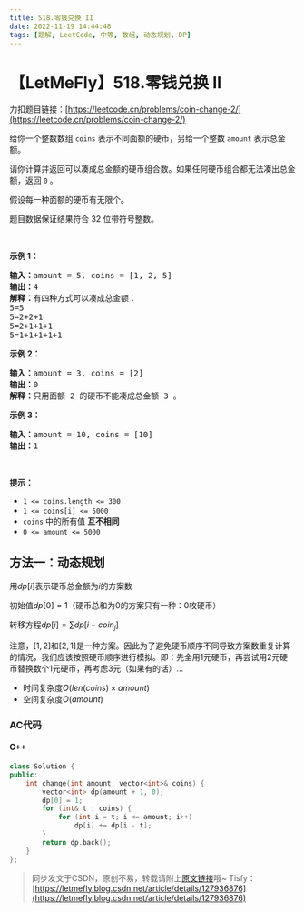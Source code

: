 ```yaml
---
title: 518.零钱兑换 II
date: 2022-11-19 14:44:48
tags: [题解, LeetCode, 中等, 数组, 动态规划, DP]
---
```


# 【LetMeFly】518.零钱兑换 II

力扣题目链接：[https://leetcode.cn/problems/coin-change-2/](https://leetcode.cn/problems/coin-change-2/)

<p>给你一个整数数组 <code>coins</code> 表示不同面额的硬币，另给一个整数 <code>amount</code> 表示总金额。</p>

<p>请你计算并返回可以凑成总金额的硬币组合数。如果任何硬币组合都无法凑出总金额，返回 <code>0</code> 。</p>

<p>假设每一种面额的硬币有无限个。 </p>

<p>题目数据保证结果符合 32 位带符号整数。</p>

<p> </p>

<ul>
</ul>

<p><strong>示例 1：</strong></p>

<pre>
<strong>输入：</strong>amount = 5, coins = [1, 2, 5]
<strong>输出：</strong>4
<strong>解释：</strong>有四种方式可以凑成总金额：
5=5
5=2+2+1
5=2+1+1+1
5=1+1+1+1+1
</pre>

<p><strong>示例 2：</strong></p>

<pre>
<strong>输入：</strong>amount = 3, coins = [2]
<strong>输出：</strong>0
<strong>解释：</strong>只用面额 2 的硬币不能凑成总金额 3 。
</pre>

<p><strong>示例 3：</strong></p>

<pre>
<strong>输入：</strong>amount = 10, coins = [10] 
<strong>输出：</strong>1
</pre>

<p> </p>

<p><strong>提示：</strong></p>

<ul>
	<li><code>1 <= coins.length <= 300</code></li>
	<li><code>1 <= coins[i] <= 5000</code></li>
	<li><code>coins</code> 中的所有值 <strong>互不相同</strong></li>
	<li><code>0 <= amount <= 5000</code></li>
</ul>


    
## 方法一：动态规划

用$dp[i]$表示硬币总金额为$i$的方案数

初始值$dp[0] = 1$（硬币总和为0的方案只有一种：0枚硬币）

转移方程$dp[i] = \sum dp[i - coin_j]$

注意，$[1, 2]$和$[2, 1]$是一种方案。因此为了避免硬币顺序不同导致方案数重复计算的情况，我们应该按照硬币顺序进行模拟。即：先全用$1$元硬币，再尝试用$2$元硬币替换数个$1$元硬币，再考虑$3$元（如果有的话）...

+ 时间复杂度$O(len(coins) \times amount)$
+ 空间复杂度$O(amount)$

### AC代码

#### C++

```cpp
class Solution {
public:
    int change(int amount, vector<int>& coins) {
        vector<int> dp(amount + 1, 0);
        dp[0] = 1;
        for (int& t : coins) {
            for (int i = t; i <= amount; i++)
                dp[i] += dp[i - t];
        }
        return dp.back();
    }
};
```

> 同步发文于CSDN，原创不易，转载请附上[原文链接](https://blog.letmefly.xyz/2022/11/19/LeetCode%200518.%E9%9B%B6%E9%92%B1%E5%85%91%E6%8D%A2II/)哦~
> Tisfy：[https://letmefly.blog.csdn.net/article/details/127936876](https://letmefly.blog.csdn.net/article/details/127936876)
